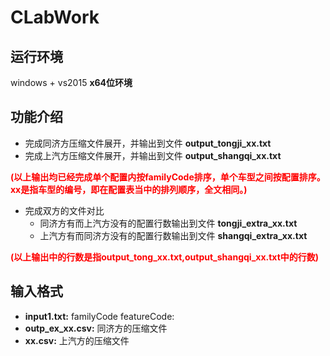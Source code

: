 # CLabWork
## 运行环境
windows + vs2015 **x64位环境**
## 功能介绍
+ 完成同济方压缩文件展开，并输出到文件 **output\_tongji_xx.txt**
+ 完成上汽方压缩文件展开，并输出到文件 **output\_shangqi_xx.txt**

<font color = red>**(以上输出均已经完成单个配置内按familyCode排序，单个车型之间按配置排序。xx是指车型的编号，即在配置表当中的排列顺序，全文相同。)**</font>

+ 完成双方的文件对比
	+ 同济方有而上汽方没有的配置行数输出到文件 **tongji\_extra_xx.txt**
	+ 上汽方有而同济方没有的配置行数输出到文件 **shangqi\_extra_xx.txt**

<font color = red>**(以上输出中的行数是指output\_tong\_xx.txt,output\_shangqi\_xx.txt中的行数)**</font>
## 输入格式
+ **input1.txt:** familyCode featureCode:
+ **outp_ex_xx.csv:** 同济方的压缩文件
+ **xx.csv:** 上汽方的压缩文件
